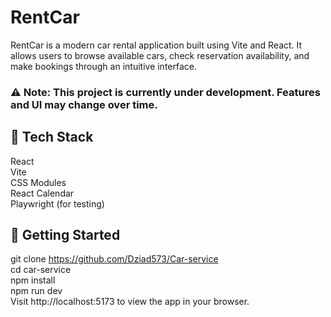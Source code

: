 # RentCar

RentCar is a modern car rental application built using Vite and React.
It allows users to browse available cars, check reservation availability, and make bookings through an intuitive interface.

### ⚠️ Note: This project is currently under development. Features and UI may change over time. 

## 🔧 Tech Stack

React  
Vite  
CSS Modules  
React Calendar  
Playwright (for testing)

## 🚀 Getting Started  
git clone https://github.com/Dziad573/Car-service  
cd car-service  
npm install  
npm run dev  
Visit http://localhost:5173 to view the app in your browser.
